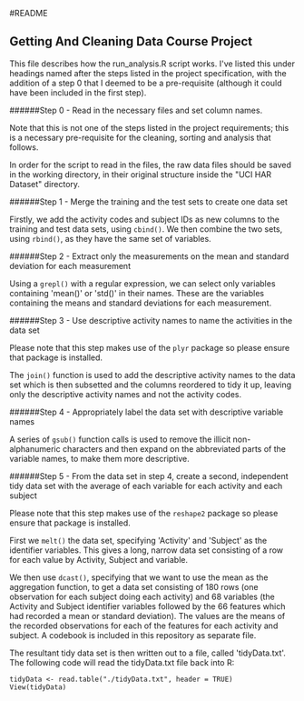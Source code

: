 #README

## Getting And Cleaning Data Course Project

This file describes how the run_analysis.R script works. I've listed this under headings named after the steps listed in the project specification, with the addition of a step 0 that I deemed to be a pre-requisite (although it could have been included in the first step).

######Step 0 - Read in the necessary files and set column names.

Note that this is not one of the steps listed in the project requirements; this is a necessary pre-requisite for the cleaning, sorting and analysis that follows. 

In order for the script to read in the files, the raw data files should be saved in the working directory, in their original structure inside the "UCI HAR Dataset" directory.

######Step 1 - Merge the training and the test sets to create one data set

Firstly, we add the activity codes and subject IDs as new columns to the training and test data sets, using `cbind()`. We then combine the two sets, using `rbind()`, as they have the same set of variables.

######Step 2 - Extract only the measurements on the mean and standard deviation for each measurement

Using a `grepl()` with a regular expression, we can select only variables containing 'mean()' or 'std()' in their names. These are the variables containing the means and standard deviations for each measurement.

######Step 3 - Use descriptive activity names to name the activities in the data set

Please note that this step makes use of the `plyr` package so please ensure that package is installed. 

The `join()` function is used to add the descriptive activity names to the data set which is then subsetted and the columns reordered to tidy it up, leaving only the descriptive activity names and not the activity codes.

######Step 4 - Appropriately label the data set with descriptive variable names

A series of `gsub()` function calls is used to remove the illicit non-alphanumeric characters and then expand on the abbreviated parts of the variable names, to make them more descriptive.

######Step 5 - From the data set in step 4, create a second, independent tidy data set with the average of each variable for each activity and each subject

Please note that this step makes use of the `reshape2` package so please ensure that package is installed. 

First we `melt()` the data set, specifying 'Activity' and 'Subject' as the identifier variables. This gives a long, narrow data set consisting of a row for each value by Activity, Subject and variable.

We then use `dcast()`, specifying that we want to use the mean as the aggregation function, to get a data set consisting of 180 rows (one observation for each subject doing each activity) and 68 variables (the Activity and Subject identifier variables followed by the 66 features which had recorded a mean or standard deviation). The values are the means of the recorded observations for each of the features for each activity and subject. A codebook is included in this repository as separate file.

The resultant tidy data set is then written out to a file, called 'tidyData.txt'. The following code will read the tidyData.txt file back into R:

```
tidyData <- read.table("./tidyData.txt", header = TRUE)
View(tidyData)
```

